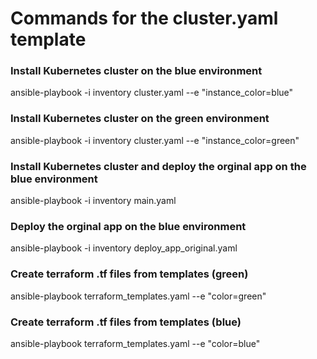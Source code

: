 # Commands for the cluster.yaml template

### Install Kubernetes cluster on the blue environment
ansible-playbook -i inventory cluster.yaml --e "instance_color=blue"

### Install Kubernetes cluster on the green environment
ansible-playbook -i inventory cluster.yaml --e "instance_color=green"

### Install Kubernetes cluster and deploy the orginal app on the blue environment
ansible-playbook -i inventory main.yaml

### Deploy the orginal app on the blue environment
ansible-playbook -i inventory deploy_app_original.yaml

### Create terraform .tf files from templates (green)
ansible-playbook terraform_templates.yaml --e "color=green"

### Create terraform .tf files from templates (blue)
ansible-playbook terraform_templates.yaml --e "color=blue"